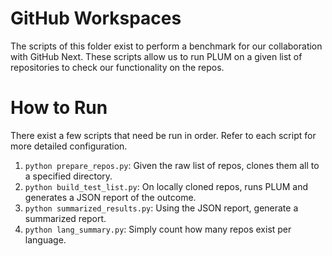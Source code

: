 # GitHub Workspaces
The scripts of this folder exist to perform a benchmark for our collaboration with GitHub Next. These scripts allow us to run PLUM on a given list of repositories to check our functionality on the repos.

# How to Run
There exist a few scripts that need be run in order. Refer to each script for more detailed configuration.

1. `python prepare_repos.py`: Given the raw list of repos, clones them all to a specified directory.
2. `python build_test_list.py`: On locally cloned repos, runs PLUM and generates a JSON report of the outcome.
3. `python summarized_results.py`: Using the JSON report, generate a summarized report.
4. `python lang_summary.py`: Simply count how many repos exist per language.

